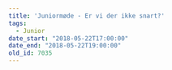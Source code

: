 ```yaml
---
title: 'Juniormøde - Er vi der ikke snart?'
tags:
  - Junior
date_start: "2018-05-22T17:00:00"
date_end: "2018-05-22T19:00:00"
old_id: 7035
---
```

